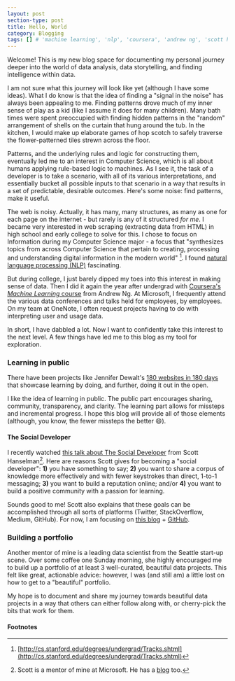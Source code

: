 ```yaml
---
layout: post
section-type: post
title: Hello, World
category: Blogging
tags: [] # 'machine learning', 'nlp', 'coursera', 'andrew ng', 'scott hanselman', 'data science', 'background', 'computer science', 'stanford', 'onenote', 'microsoft'
---
```


Welcome! This is my new blog space for documenting my personal journey deeper into the world of data analysis, data storytelling, and finding intelligence within data.

I am not sure what this journey will look like yet (although I have some ideas). What I do know is that the idea of finding a "signal in the noise" has always been appealing to me. Finding patterns drove much of my inner sense of play as a kid (like I assume it does for many children). Many bath times were spent preoccupied with finding hidden patterns in the "random" arrangement of shells on the curtain that hung around the tub. In the kitchen, I would make up elaborate games of hop scotch to safely traverse the flower-patterned tiles strewn across the floor.

Patterns, and the underlying rules and logic for constructing them, eventually led me to an interest in Computer Science, which is all about humans applying rule-based logic to machines. As I see it, the task of a developer is to take a scenario, with all of its various interpretations, and essentially bucket all possible inputs to that scenario in a way that results in a set of predictable, desirable outcomes. Here's some noise: find patterns, make it useful.

The web is noisy. Actually, it has many, many structures, as many as one for each page on the internet - but rarely is any of it structured _for me_. I became very interested in web scraping (extracting data from HTML) in high school and early college to solve for this. I chose to focus on Information during my Computer Science major - a focus that "synthesizes topics from across Computer Science that pertain to creating, processing and understanding digital information in the modern world" [^cs-tracks]. I found [natural language processing (NLP)](https://en.wikipedia.org/wiki/Natural_language_processing) fascinating.

But during college, I just barely dipped my toes into this interest in making sense of data. Then I did it again the year after undergrad with [Coursera's _Machine Learning_ course](https://www.coursera.org/learn/machine-learning) from Andrew Ng. At Microsoft, I frequently attend the various data conferences and talks held for employees, by employees. On my team at OneNote, I often request projects having to do with interpreting user and usage data.

In short, I have dabbled a lot. Now I want to confidently take this interest to the next level. A few things have led me to this blog as my tool for exploration.

### Learning in public

There have been projects like Jennifer Dewalt's [180 websites in 180 days](http://blog.jenniferdewalt.com/post/62998082815/after-180-websites-im-ready-to-start-the-rest-of) that showcase learning by doing, and further, doing it out in the open.

I like the idea of learning in public. The public part encourages sharing, community, transparency, and clarity. The learning part allows for missteps and incremental progress. I hope this blog will provide all of those elements (although, you know, the fewer missteps the better :smile:).

#### The Social Developer

I recently watched [this talk about The Social Developer](https://channel9.msdn.com/Events/NexTech-Africa/2017/Brk21) from Scott Hanselman[^scott]. Here are reasons Scott gives for becoming a "social developer": **1)** you have something to say; **2)** you want to share a corpus of knowledge more effectively and with fewer keystrokes than direct, 1-to-1 messaging; **3)** you want to build a reputation online; and/or **4)** you want to build a positive community with a passion for learning.

Sounds good to me! Scott also explains that these goals can be accomplished through all sorts of platforms (Twitter, StackOverflow, Medium, GitHub). For now, I am focusing on [this blog](/blog) + [GitHub](https://www.github.com/iconix).

### Building a portfolio

Another mentor of mine is a leading data scientist from the Seattle start-up scene. Over some coffee one Sunday morning, she highly encouraged me to build up a portfolio of at least 3 well-curated, beautiful data projects. This felt like great, actionable advice: however, I was (and still am) a little lost on how to get to a "beautiful" portfolio.

My hope is to document and share my journey towards beautiful data projects in a way that others can either follow along with, or cherry-pick the bits that work for them.

#### Footnotes

[^cs-tracks]: [http://cs.stanford.edu/degrees/undergrad/Tracks.shtml](http://cs.stanford.edu/degrees/undergrad/Tracks.shtml)
[^scott]: Scott is a mentor of mine at Microsoft. He has a [blog](https://www.hanselman.com/) too.
